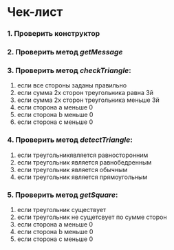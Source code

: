 # Чек-лист

### 1. Проверить конструктор
### 2. Проверить метод *getMessage*
### 3. Проверить метод *checkTriangle*:
  1. если все стороны заданы правильно  
  2. если сумма 2х сторон треугольника равна 3й  
  3. если сумма 2х сторон треугольника меньше 3й  
  4. если сторона а меньше 0  
  5. если сторона b меньше 0  
  6. если сторона с меньше 0  
### 4. Проверить метод *detectTriangle*:
  1. если треугольникявляется равносторонним  
  2. если треугольник является равнобедренным  
  3. если треугольник является обычным  
  4. если треугольник является прямоугольным  
### 5. Проверить метод *getSquare*:
  1. если треугольник существует  
  2. если треугольник не сущетсвует по сумме сторон  
  3. если сторона а меньше 0  
  4. если сторона b меньше 0  
  5. если сторона с меньше 0  
